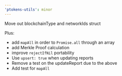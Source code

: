 ```yaml
---
'ptokens-utils': minor
---
```


Move out blockchainType and networkIds struct

Plus:

- add `mapAll` in order to `Promise.all` through an array
- add Merkle Proof calculation
- improve `rejectIfNil` portability
- Use `upsert: true` when updating reports
- Remove a test on the updateReport due to the above
- Add test for `mapAll`
